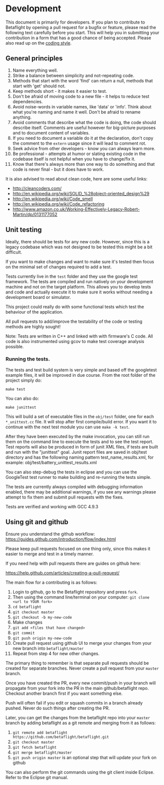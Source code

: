 # Development

This document is primarily for developers.
If you plan to contribute to Betaflight by opening a pull request for a bugfix or feature, please read the following text carefully before you start. This will help you in submitting your contribution in a form that has a good chance of being accepted. Please also read up on the [coding style](/docs/development/CodingStyle.md).

## General principles

1. Name everything well.
2. Strike a balance between simplicity and not-repeating code.
3. Methods that start with the word 'find' can return a null, methods that start with 'get' should not.
4. Keep methods short - it makes it easier to test.
5. Don't be afraid of moving code to a new file - it helps to reduce test dependencies.
6. Avoid noise-words in variable names, like 'data' or 'info'.  Think about what you're naming and name it well.  Don't be afraid to rename anything.
7. Avoid comments that describe what the code is doing, the code should describe itself.  Comments are useful however for big-picture purposes and to document content of variables.
8. If you need to document a variable do it at the declaration, don't copy the comment to the `extern` usage since it will lead to comment rot.
9. Seek advice from other developers - know you can always learn more.
10. Be professional - attempts at humor or slating existing code in the codebase itself is not helpful when you have to change/fix it.
11. Know that there's always more than one way to do something and that code is never final - but it does have to work.

It is also advised to read about clean code, here are some useful links:

* http://cleancoders.com/
* http://en.wikipedia.org/wiki/SOLID_%28object-oriented_design%29
* http://en.wikipedia.org/wiki/Code_smell
* http://en.wikipedia.org/wiki/Code_refactoring
* http://www.amazon.co.uk/Working-Effectively-Legacy-Robert-Martin/dp/0131177052

## Unit testing

Ideally, there should be tests for any new code. However, since this is a legacy codebase which was not designed to be tested this might be a bit difficult.

If you want to make changes and want to make sure it's tested then focus on the minimal set of changes required to add a test.

Tests currently live in the `test` folder and they use the google test framework. 
The tests are compiled and run natively on your development machine and not on the target platform.
This allows you to develop tests and code and actually execute it to make sure it works without needing a development board or simulator.

This project could really do with some functional tests which test the behaviour of the application.

All pull requests to add/improve the testability of the code or testing methods are highly sought!

Note: Tests are written in C++ and linked with with firmware's C code. All code is also instrumented using gcov to make test coverage analysis possible.

### Running the tests.

The tests and test build system is very simple and based off the googletest example files, it will be improved in due course. From the root folder of the project simply do:

```
make test
```

You can also do:

```
make junittest
```

This will build a set of executable files in the `obj/test` folder, one for each `*_unittest.cc` file.
It will stop after first compile/build error. If you want it to continue with the next test module you can use `make -k test`.

After they have been executed by the make invocation, you can still run them on the command line to execute the tests and to see the test report. Test reports will also be produced in form of junit XML files, if tests are built and run with the "junittest" goal. Junit report files are saved in obj/test directory and has the following  naming pattern test\_name\_results.xml, for example: obj/test/battery\_unittest\_results.xml 

You can also step-debug the tests in eclipse and you can use the GoogleTest test runner to make building and re-running the tests simple.

The tests are currently always compiled with debugging information enabled, there may be additional warnings, if you see any warnings please attempt to fix them and submit pull requests with the fixes.

Tests are verified and working with GCC 4.9.3

## Using git and github

Ensure you understand the github workflow: https://guides.github.com/introduction/flow/index.html

Please keep pull requests focused on one thing only, since this makes it easier to merge and test in a timely manner.

If you need help with pull requests there are guides on github here:

https://help.github.com/articles/creating-a-pull-request/

The main flow for a contributing is as follows:

1. Login to github, go to the Betaflight repository and press `fork`.
2. Then using the command line/terminal on your computer: `git clone <url to YOUR fork>`
3. `cd betaflight`
4. `git checkout master`
5. `git checkout -b my-new-code`
6. Make changes
7. `git add <files that have changed>`
8. `git commit`
9. `git push origin my-new-code`
10. Create pull request using github UI to merge your changes from your new branch into `betaflight/master`
11. Repeat from step 4 for new other changes.

The primary thing to remember is that separate pull requests should be created for separate branches.  Never create a pull request from your `master` branch.

Once you have created the PR,
every new commit/push in your branch will propagate from your fork into the PR in the main github/betaflight repo.
Checkout another branch first if you want something else.

Push will often fail if you edit or squash commits in a branch already pushed. Never do such things after creating the PR.

Later, you can get the changes from the betaflight repo into your `master` branch by adding betaflight as a git remote and merging from it as follows:

1. `git remote add betaflight https://github.com/betaflight/betaflight.git`
2. `git checkout master`
3. `git fetch betaflight`
4. `git merge betaflight/master`
5. `git push origin master` is an optional step that will update your fork on github
 

You can also perform the git commands using the git client inside Eclipse.  Refer to the Eclipse git manual.


